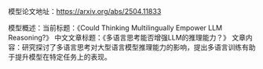 模型论文地址：https://arxiv.org/abs/2504.11833

模型概述：当前标题：《Could Thinking Multilingually Empower LLM Reasoning?》
中文文章标题：《多语言思考能否增强LLM的推理能力？》
文章内容：研究探讨了多语言思考对大型语言模型推理能力的影响，提出多语言训练有助于提升模型在特定任务上的表现。

